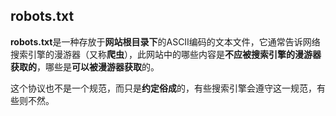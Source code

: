 ## robots.txt

**robots.txt**是一种存放于**网站根目录下**的ASCII编码的文本文件，它通常告诉网络搜索引擎的漫游器（又称**爬虫**），此网站中的哪些内容是**不应被搜索引擎的漫游器获取的**，哪些是**可以被漫游器获取**的。

这个协议也不是一个规范，而只是**约定俗成**的，有些搜索引擎会遵守这一规范，有些则不然。

